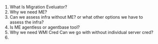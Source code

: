 1. What Is Migration Eveluator?
2. Why we need ME?
3. Can we assess infra without ME? or what other options we have to assess the infra?
4. Is ME agentless or agentbase tool?
5. Why we need WMI Cred Can we go with without individual server cred?
6. 